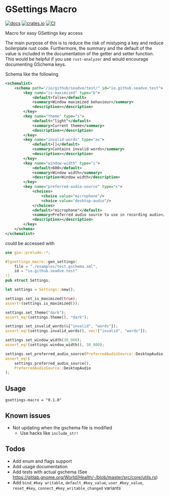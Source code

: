 # GSettings Macro

[![docs](https://docs.rs/gsettings-macro/badge.svg)](https://docs.rs/gsettings-macro/)
[![crates.io](https://img.shields.io/crates/v/gsettings-macro)](https://crates.io/crates/gsettings-macro)
[![CI](https://github.com/SeaDve/gsettings-macro/actions/workflows/ci.yml/badge.svg)](https://github.com/SeaDve/gsettings-macro/actions/workflows/ci.yml)

Macro for easy GSettings key access

The main purpose of this is to reduce the risk of mistyping a key and
reduce boilerplate rust code. Furthermore, the summary and the default
of the value is included in the documentation of the getter and setter
function. This would be helpful if you use `rust-analyzer` and would
encourage documenting GSchema keys.

Schema like the following

```xml
<schemalist>
    <schema path="/io/github/seadve/test/" id="io.github.seadve.test">
        <key name="is-maximized" type="b">
            <default>false</default>
            <summary>Window maximized behaviour</summary>
            <description></description>
        </key>
        <key name="theme" type="s">
            <default>"light"</default>
            <summary>Current theme</summary>
            <description></description>
        </key>
        <key name="invalid-words" type="as">
            <default>[]</default>
            <summary>Contains invalid words</summary>
            <description></description>
        </key>
        <key name="window-width" type="i">
            <default>600</default>
            <summary>Window width</summary>
            <description>Window width</description>
        </key>
        <key name="preferred-audio-source" type="s">
            <choices>
                <choice value="microphone"/>
                <choice value="desktop-audio"/>
            </choices>
            <default>"microphone"</default>
            <summary>Preferred audio source to use in recording audio</summary>
            <description></description>
        </key>
    </schema>
</schemalist>
```

could be accessed with

```rust
use gio::prelude::*;

#[gsettings_macro::gen_settings(
    file = "./examples/test.gschema.xml",
    id = "io.github.seadve.test"
)]
pub struct Settings;

let settings = Settings::new();

settings.set_is_maximized(true);
assert!(settings.is_maximized());

settings.set_theme("dark");
assert_eq!(settings.theme(), "dark");

settings.set_invalid_words(&["invalid", "words"]);
assert_eq!(settings.invalid_words(), vec!["invalid", "words"]);

settings.set_window_width(30_000);
assert_eq!(settings.window_width(), 30_000);

settings.set_preferred_audio_source(PreferredAudioSource::DesktopAudio);
assert_eq!(
    settings.preferred_audio_source(),
    PreferredAudioSource::DesktopAudio
);
```

## Usage

```
gsettings-macro = "0.1.0"
```

## Known issues

* Not updating when the gschema file is modified
  * Use hacks like `include_str!`

## Todos

* Add enum and flags support
* Add usage documentation
* Add tests with actual gschema (See https://gitlab.gnome.org/World/Health/-/blob/master/src/core/utils.rs)
* Add `bind_#key writable`, `default_#key_value`, `user_#key_value`, `reset_#key`, `connect_#key_writable_changed` variants
